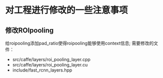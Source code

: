 # 对工程进行修改的一些注意事项
  
## 修改ROIpooling

给roipooling添加pad_ratio使得roipooling能够使用context信息;
需要修改的文件：
* src/caffe/layers/roi_pooling_layer.cpp
* src/caffe/layers/roi_pooling_layer.cu
* include/fast_rcnn_layers.hpp
      
  
